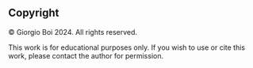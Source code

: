 ## Copyright
© Giorgio Boi 2024. All rights reserved.

This work is for educational purposes only. If you wish to use or cite this work, please contact the author for permission.

